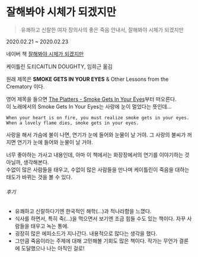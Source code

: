 # 잘해봐야 시체가 되겠지만

> 유쾌하고 신랄한 여자 장의사의 좋은 죽음 안내서, 잘해봐야 시체가 되겠지만

2020.02.21 ~ 2020.02.23

네이버 책 [잘해봐야 시체가 되겠지만](https://book.naver.com/bookdb/book_detail.nhn?bid=16214992) <br>

케이틀린 도티CAITLIN DOUGHTY, 임희근 옮김


원래 제목은 **SMOKE GETS IN YOUR EYES** & Other Lessons from the Crematory 이다.


영어 제목을 들으면 [The Platters - Smoke Gets In Your Eyes](https://youtu.be/H2di83WAOhU)부터 떠오른다. <br>
이 노래에서의 Smoke Gets In Your Eyes는 사랑에 눈이 멀었다는 뜻인데... 

    When your heart is on fire, you must realize smoke gets in your eyes. 
    When a lovely flame dies, smoke gets in your eyes.

사랑을 해서 가슴에 불이 나면, 연기가 눈에 들어와 눈물이 날 거야. 그 사랑의 불씨가 꺼지면 연기가 눈에 들어와 눈물이 날 거야. <br>

너무 좋아하는 가사고 내용인데, 아마 이 책에서는 화장장에서의 연기를 이야기하는 것 아닐까, 생각해본다.<br>
수없이 많은 사람들을 태우고, 수없이 많은 사람들을 만나며 케이틀린이 죽음을 대하는 태도가 바뀌는 것을 볼 수 있다. 

###### 후기
- 유쾌하고 신랄하다기엔 한국적인 해학(...)과 적나라함을 느꼈다.
- 식사를 하면서, 특히 죽(...)을 먹으면서 보기엔 조금 힘들 수도 있는 책이다. 자꾸 사람들을 태우고 녹는 통에.
- 굉장히 많은 에피소드가 지나간다. 내용적으로 많다는 생각을 했다.
- 그만큼 죽음이라는 주제에 대해 고민해볼 기회도 많은 책이다. 작가는 무언가 결론에 도달했으나 나는 아직인 걸로!


